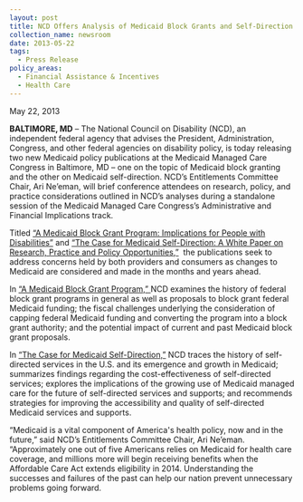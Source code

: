 ```yaml
---
layout: post
title: NCD Offers Analysis of Medicaid Block Grants and Self-Direction
collection_name: newsroom
date: 2013-05-22
tags:
  - Press Release
policy_areas:
  - Financial Assistance & Incentives
  - Health Care
---
```


May 22, 2013

**BALTIMORE, MD** – The National Council on Disability (NCD), an independent federal agency that advises the President, Administration, Congress, and other federal agencies on disability policy, is today releasing two new Medicaid policy publications at the Medicaid Managed Care Congress in Baltimore, MD – one on the topic of Medicaid block granting and the other on Medicaid self-direction. NCD’s Entitlements Committee Chair, Ari Ne’eman, will brief conference attendees on research, policy, and practice considerations outlined in NCD’s analyses during a standalone session of the Medicaid Managed Care Congress’s Administrative and Financial Implications track.

Titled [“A Medicaid Block Grant Program: Implications for People with Disabilities”](https://www.ncd.gov/publications/2013/05222013/) and [“The Case for Medicaid Self-Direction: A White Paper on Research, Practice and Policy Opportunities,”](https://www.ncd.gov/publications/2013/05222013A/)  the publications seek to address concerns held by both providers and consumers as changes to Medicaid are considered and made in the months and years ahead.

In [“A Medicaid Block Grant Program,” ](https://www.ncd.gov/publications/2013/05222013/)NCD examines the history of federal block grant programs in general as well as proposals to block grant federal Medicaid funding; the fiscal challenges underlying the consideration of capping federal Medicaid funding and converting the program into a block grant authority; and the potential impact of current and past Medicaid block grant proposals.

In [“The Case for Medicaid Self-Direction,”](https://www.ncd.gov/publications/2013/05222013A/) NCD traces the history of self-directed services in the U.S. and its emergence and growth in Medicaid; summarizes findings regarding the cost-effectiveness of self-directed services; explores the implications of the growing use of Medicaid managed care for the future of self-directed services and supports; and recommends strategies for improving the accessibility and quality of self-directed Medicaid services and supports.

“Medicaid is a vital component of America's health policy, now and in the future,” said NCD’s Entitlements Committee Chair, Ari Ne’eman. “Approximately one out of five Americans relies on Medicaid for health care coverage, and millions more will begin receiving benefits when the Affordable Care Act extends eligibility in 2014. Understanding the successes and failures of the past can help our nation prevent unnecessary problems going forward.
